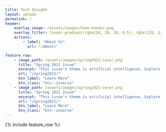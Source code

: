 ```yaml
---
title: Tech Insight
layout: splash
permalink: /
header:
    overlay_image: /assets/images/home-header.png
    overlay_filter: linear-gradient(rgba(20, 20, 20, 0.5), rgba(128, 128, 128, 0.5))
    actions:
        - label: "About Us"
          url: "/about/"

feature_row:
    - image_path: /assets/images/spring2021-cover.png
      title: "Spring 2021 Issue"
      excerpt: "This issue's theme is artificial intelligence. Explore critical essays, movie reviews, informative pieces and so much more"
      url: "/spring2021/"
      btn_label: "Learn More"
      btn_class: "btn--inverse"
    - image_path: /assets/images/spring2021-cover.png
      title: "Spring 2021 Issue"
      excerpt: "This issue's theme is artificial intelligence. Explore critical essays, movie reviews, informative pieces and so much more"
      url: "/spring2021/"
      btn_label: "Learn More"
      btn_class: "btn--inverse"
---
```


{% include feature_row %}
